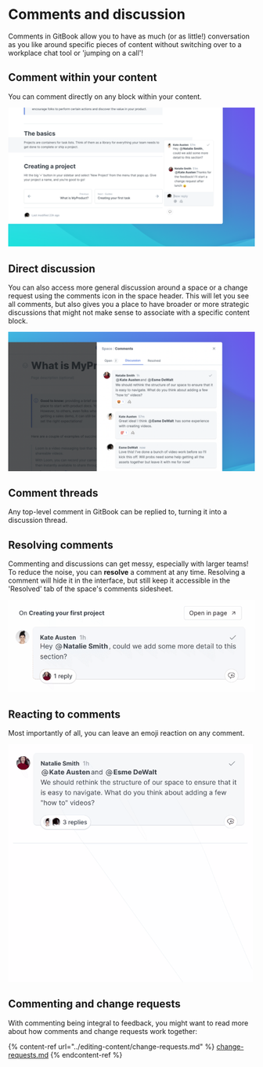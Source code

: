 # Comments and discussion

Comments in GitBook allow you to have as much (or as little!) conversation as you like around specific pieces of content without switching over to a workplace chat tool or 'jumping on a call'!

## Comment within your content <a href="#comment-within-your-content" id="comment-within-your-content"></a>

You can comment directly on any block within your content.

![](<../.gitbook/assets/Comment On Block (1).png>)

## Direct discussion

You can also access more general discussion around a space or a change request using the comments icon in the space header. This will let you see all comments, but also gives you a place to have broader or more strategic discussions that might not make sense to associate with a specific content block.

![](<../.gitbook/assets/Direct Discussion.png>)

## Comment threads

Any top-level comment in GitBook can be replied to, turning it into a discussion thread.

## Resolving comments

Commenting and discussions can get messy, especially with larger teams! To reduce the noise, you can **resolve** a comment at any time. Resolving a comment will hide it in the interface, but still keep it accessible in the 'Resolved' tab of the space's comments sidesheet.

![](<../.gitbook/assets/Resolve Comment.gif>)

## Reacting to comments

Most importantly of all, you can leave an emoji reaction on any comment.

![](<../.gitbook/assets/Comment React.gif>)

## Commenting and change requests

With commenting being integral to feedback, you might want to read more about how comments and change requests work together:

{% content-ref url="../editing-content/change-requests.md" %}
[change-requests.md](../editing-content/change-requests.md)
{% endcontent-ref %}
